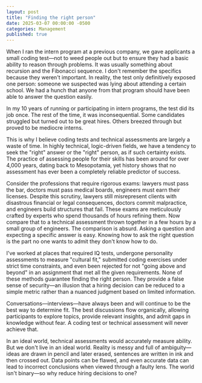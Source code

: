 ```yaml
---
layout: post
title: "Finding the right person"
date: 2025-03-07 00:00:00 -0500
categories: Management
published: true
---
```

When I ran the intern program at a previous company, we gave applicants a small coding test—not to weed people out but to ensure they had a basic ability to reason through problems. It was usually something about recursion and the Fibonacci sequence. I don't remember the specifics because they weren't important. In reality, the test only definitively exposed one person: someone we suspected was lying about attending a certain school. We had a hunch that anyone from that program should have been able to answer the question easily.

In my 10 years of running or participating in intern programs, the test did its job once. The rest of the time, it was inconsequential. Some candidates struggled but turned out to be great hires. Others breezed through but proved to be mediocre interns.

This is why I believe coding tests and technical assessments are largely a waste of time. In highly technical, logic-driven fields, we have a tendency to seek the "right" answer or the "right" person, as if such certainty exists. The practice of assessing people for their skills has been around for over 4,000 years, dating back to Mesopotamia, yet history shows that no assessment has ever been a completely reliable predictor of success.

Consider the professions that require rigorous exams: lawyers must pass the bar, doctors must pass medical boards, engineers must earn their licenses. Despite this scrutiny, lawyers still misrepresent clients with disastrous financial or legal consequences, doctors commit malpractice, and engineers build structures that fail. These exams are meticulously crafted by experts who spend thousands of hours refining them. Now compare that to a technical assessment thrown together in a few hours by a small group of engineers. The comparison is absurd. Asking a question and expecting a specific answer is easy. Knowing how to ask the right question is the part no one wants to admit they don't know how to do.

I've worked at places that required IQ tests, undergone personality assessments to measure "cultural fit," submitted coding exercises under strict time constraints, and even been rejected for not "going above and beyond" in an assignment that met all the given requirements. None of these methods guarantee finding the right person. They provide a false sense of security—an illusion that a hiring decision can be reduced to a simple metric rather than a nuanced judgment based on limited information.

Conversations—interviews—have always been and will continue to be the best way to determine fit. The best discussions flow organically, allowing participants to explore topics, provide relevant insights, and admit gaps in knowledge without fear. A coding test or technical assessment will never achieve that.

In an ideal world, technical assessments would accurately measure ability. But we don't live in an ideal world. Reality is messy and full of ambiguity—ideas are drawn in pencil and later erased, sentences are written in ink and then crossed out. Data points can be flawed, and even accurate data can lead to incorrect conclusions when viewed through a faulty lens. The world isn't binary—so why reduce hiring decisions to one?